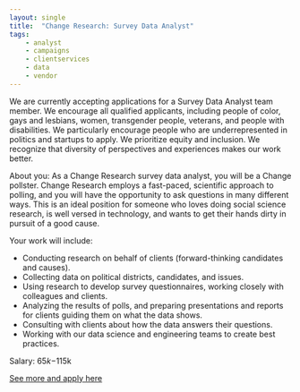 ```yaml
---
layout: single
title:  "Change Research: Survey Data Analyst"
tags: 
    - analyst
    - campaigns
    - clientservices
    - data
    - vendor
---
```


We are currently accepting applications for a Survey Data Analyst team member. We encourage all qualified applicants, including people of color, gays and lesbians, women, transgender people, veterans, and people with disabilities. We particularly encourage people who are underrepresented in politics and startups to apply. We prioritize equity and inclusion. We recognize that diversity of perspectives and experiences makes our work better.


About you:
As a Change Research survey data analyst, you will be a Change pollster. Change Research employs a fast-paced, scientific approach to polling, and you will have the opportunity to ask questions in many different ways. This is an ideal position for someone who loves doing social science research, is well versed in technology, and wants to get their hands dirty in pursuit of a good cause.

 
Your work will include:
* Conducting research on behalf of clients (forward-thinking candidates and causes).
* Collecting data on political districts, candidates, and issues. 
* Using research to develop survey questionnaires, working closely with colleagues and clients. 
* Analyzing the results of polls, and preparing presentations and reports for clients guiding them on what the data shows.
* Consulting with clients about how the data answers their questions.
* Working with our data science and engineering teams to create best practices.


Salary: $65k-$115k


[See more and apply here](https://www.changeresearch.com/survey-data-analyst)
